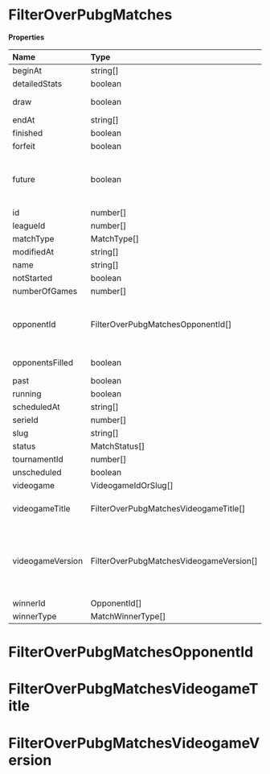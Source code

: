 # FilterOverPubgMatches

**Properties**

| Name             | Type                                    | Required | Description                                                                                                                                                                                                               |
| :--------------- | :-------------------------------------- | :------- | :------------------------------------------------------------------------------------------------------------------------------------------------------------------------------------------------------------------------ |
| beginAt          | string[]                                | ❌       |                                                                                                                                                                                                                           |
| detailedStats    | boolean                                 | ❌       | Whether the match offers full stats                                                                                                                                                                                       |
| draw             | boolean                                 | ❌       | Whether result of the match is a draw                                                                                                                                                                                     |
| endAt            | string[]                                | ❌       |                                                                                                                                                                                                                           |
| finished         | boolean                                 | ❌       |                                                                                                                                                                                                                           |
| forfeit          | boolean                                 | ❌       | Whether match was forfeited                                                                                                                                                                                               |
| future           | boolean                                 | ❌       | `true` for future matches only, `false` for past matches only. <br/>Filtering is done on the `begin_at` value, so matches with `running` status will not appear if `true`.                                                |
| id               | number[]                                | ❌       |                                                                                                                                                                                                                           |
| leagueId         | number[]                                | ❌       |                                                                                                                                                                                                                           |
| matchType        | MatchType[]                             | ❌       |                                                                                                                                                                                                                           |
| modifiedAt       | string[]                                | ❌       |                                                                                                                                                                                                                           |
| name             | string[]                                | ❌       |                                                                                                                                                                                                                           |
| notStarted       | boolean                                 | ❌       |                                                                                                                                                                                                                           |
| numberOfGames    | number[]                                | ❌       |                                                                                                                                                                                                                           |
| opponentId       | FilterOverPubgMatchesOpponentId[]       | ❌       | A Team or a Player (id or slug). You can use`filter[winner_type]=Team` or `filter[winner_type]=Player` to focus on teams or players.                                                                                      |
| opponentsFilled  | boolean                                 | ❌       | Whether a match has opponents filled i.e. opponents are not TBD.                                                                                                                                                          |
| past             | boolean                                 | ❌       |                                                                                                                                                                                                                           |
| running          | boolean                                 | ❌       |                                                                                                                                                                                                                           |
| scheduledAt      | string[]                                | ❌       |                                                                                                                                                                                                                           |
| serieId          | number[]                                | ❌       |                                                                                                                                                                                                                           |
| slug             | string[]                                | ❌       |                                                                                                                                                                                                                           |
| status           | MatchStatus[]                           | ❌       |                                                                                                                                                                                                                           |
| tournamentId     | number[]                                | ❌       |                                                                                                                                                                                                                           |
| unscheduled      | boolean                                 | ❌       |                                                                                                                                                                                                                           |
| videogame        | VideogameIdOrSlug[]                     | ❌       |                                                                                                                                                                                                                           |
| videogameTitle   | FilterOverPubgMatchesVideogameTitle[]   | ❌       | A videogame title id or slug. <br/>Only for `/csgo/*`, `/codmw/*`, `/fifa/*` and `/ow/*` endpoints <br/>                                                                                                                  |
| videogameVersion | FilterOverPubgMatchesVideogameVersion[] | ❌       | Filter by the names of videogame versions, all versions using `filter[videogame_version]=all`, or by the latest version using `filter[videogame_version]=latest` <br/>Only for `valorant/*` and `/lol/*` endpoints. <br/> |
| winnerId         | OpponentId[]                            | ❌       |                                                                                                                                                                                                                           |
| winnerType       | MatchWinnerType[]                       | ❌       |                                                                                                                                                                                                                           |

# FilterOverPubgMatchesOpponentId

# FilterOverPubgMatchesVideogameTitle

# FilterOverPubgMatchesVideogameVersion

<!-- This file was generated by liblab | https://liblab.com/ -->
